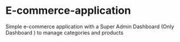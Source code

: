 # E-commerce-application
Simple e-commerce application with a Super Admin Dashboard (Only Dashboard ) to manage categories and products
